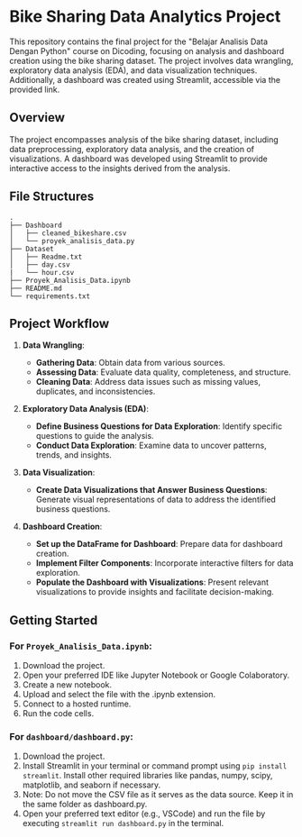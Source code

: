 # Bike Sharing Data Analytics Project

This repository contains the final project for the "Belajar Analisis Data Dengan Python" course on Dicoding, focusing on analysis and dashboard creation using the bike sharing dataset. The project involves data wrangling, exploratory data analysis (EDA), and data visualization techniques. Additionally, a dashboard was created using Streamlit, accessible via the provided link.

## Overview
The project encompasses analysis of the bike sharing dataset, including data preprocessing, exploratory data analysis, and the creation of visualizations. A dashboard was developed using Streamlit to provide interactive access to the insights derived from the analysis.

## File Structures
```
.
├── Dashboard
│   ├── cleaned_bikeshare.csv
│   └── proyek_analisis_data.py
├── Dataset
│   ├── Readme.txt
│   ├── day.csv
|   └── hour.csv
├── Proyek_Analisis_Data.ipynb
├── README.md
└── requirements.txt
```

## Project Workflow
1. **Data Wrangling**:
   - **Gathering Data**: Obtain data from various sources.
   - **Assessing Data**: Evaluate data quality, completeness, and structure.
   - **Cleaning Data**: Address data issues such as missing values, duplicates, and inconsistencies.

2. **Exploratory Data Analysis (EDA)**:
   - **Define Business Questions for Data Exploration**: Identify specific questions to guide the analysis.
   - **Conduct Data Exploration**: Examine data to uncover patterns, trends, and insights.

3. **Data Visualization**:
   - **Create Data Visualizations that Answer Business Questions**: Generate visual representations of data to address the identified business questions.

4. **Dashboard Creation**:
   - **Set up the DataFrame for Dashboard**: Prepare data for dashboard creation.
   - **Implement Filter Components**: Incorporate interactive filters for data exploration.
   - **Populate the Dashboard with Visualizations**: Present relevant visualizations to provide insights and facilitate decision-making.

## Getting Started
### For `Proyek_Analisis_Data.ipynb`:
1. Download the project.
2. Open your preferred IDE like Jupyter Notebook or Google Colaboratory.
3. Create a new notebook.
4. Upload and select the file with the .ipynb extension.
5. Connect to a hosted runtime.
6. Run the code cells.

### For `dashboard/dashboard.py`:
1. Download the project.
2. Install Streamlit in your terminal or command prompt using `pip install streamlit`. Install other required libraries like pandas, numpy, scipy, matplotlib, and seaborn if necessary.
3. Note: Do not move the CSV file as it serves as the data source. Keep it in the same folder as dashboard.py.
4. Open your preferred text editor (e.g., VSCode) and run the file by executing `streamlit run dashboard.py` in the terminal.
